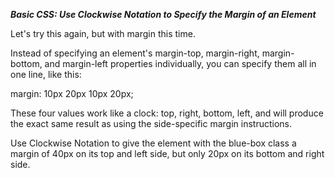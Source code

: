 ***Basic CSS: Use Clockwise Notation to Specify the Margin of an Element***

Let's try this again, but with margin this time.

Instead of specifying an element's margin-top, margin-right, margin-bottom, and margin-left properties individually, you can specify them all in one line, like this:

margin: 10px 20px 10px 20px;

These four values work like a clock: top, right, bottom, left, and will produce the exact same result as using the side-specific margin instructions.


Use Clockwise Notation to give the element with the blue-box class a margin of 40px on its top and left side, but only 20px on its bottom and right side.
